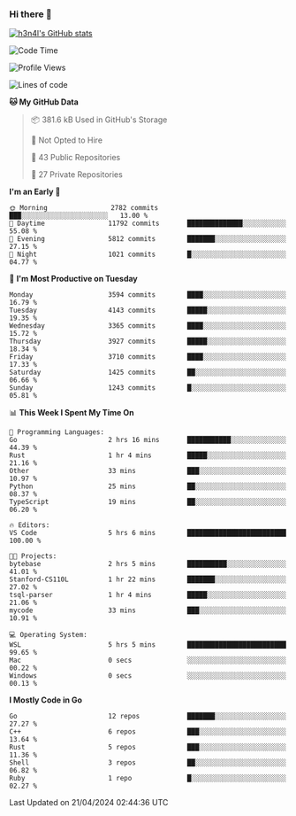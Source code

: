 ### Hi there 👋

[![h3n4l's GitHub stats](https://github-readme-stats.vercel.app/api?username=h3n4l&count_private=true&show_icons=true&theme=radical)](https://github.com/h3n4l/github-readme-stats)

<!--START_SECTION:waka-->
![Code Time](http://img.shields.io/badge/Code%20Time-1%2C865%20hrs%2035%20mins-blue)

![Profile Views](http://img.shields.io/badge/Profile%20Views-0-blue)

![Lines of code](https://img.shields.io/badge/From%20Hello%20World%20I%27ve%20Written-7.1%20million%20lines%20of%20code-blue)

**🐱 My GitHub Data** 

> 📦 381.6 kB Used in GitHub's Storage 
 > 
> 🚫 Not Opted to Hire
 > 
> 📜 43 Public Repositories 
 > 
> 🔑 27 Private Repositories 
 > 
**I'm an Early 🐤** 

```text
🌞 Morning                2782 commits        ███░░░░░░░░░░░░░░░░░░░░░░   13.00 % 
🌆 Daytime                11792 commits       ██████████████░░░░░░░░░░░   55.08 % 
🌃 Evening                5812 commits        ███████░░░░░░░░░░░░░░░░░░   27.15 % 
🌙 Night                  1021 commits        █░░░░░░░░░░░░░░░░░░░░░░░░   04.77 % 
```
📅 **I'm Most Productive on Tuesday** 

```text
Monday                   3594 commits        ████░░░░░░░░░░░░░░░░░░░░░   16.79 % 
Tuesday                  4143 commits        █████░░░░░░░░░░░░░░░░░░░░   19.35 % 
Wednesday                3365 commits        ████░░░░░░░░░░░░░░░░░░░░░   15.72 % 
Thursday                 3927 commits        █████░░░░░░░░░░░░░░░░░░░░   18.34 % 
Friday                   3710 commits        ████░░░░░░░░░░░░░░░░░░░░░   17.33 % 
Saturday                 1425 commits        ██░░░░░░░░░░░░░░░░░░░░░░░   06.66 % 
Sunday                   1243 commits        █░░░░░░░░░░░░░░░░░░░░░░░░   05.81 % 
```


📊 **This Week I Spent My Time On** 

```text
💬 Programming Languages: 
Go                       2 hrs 16 mins       ███████████░░░░░░░░░░░░░░   44.39 % 
Rust                     1 hr 4 mins         █████░░░░░░░░░░░░░░░░░░░░   21.16 % 
Other                    33 mins             ███░░░░░░░░░░░░░░░░░░░░░░   10.97 % 
Python                   25 mins             ██░░░░░░░░░░░░░░░░░░░░░░░   08.37 % 
TypeScript               19 mins             ██░░░░░░░░░░░░░░░░░░░░░░░   06.20 % 

🔥 Editors: 
VS Code                  5 hrs 6 mins        █████████████████████████   100.00 % 

🐱‍💻 Projects: 
bytebase                 2 hrs 5 mins        ██████████░░░░░░░░░░░░░░░   41.01 % 
Stanford-CS110L          1 hr 22 mins        ███████░░░░░░░░░░░░░░░░░░   27.02 % 
tsql-parser              1 hr 4 mins         █████░░░░░░░░░░░░░░░░░░░░   21.06 % 
mycode                   33 mins             ███░░░░░░░░░░░░░░░░░░░░░░   10.91 % 

💻 Operating System: 
WSL                      5 hrs 5 mins        █████████████████████████   99.65 % 
Mac                      0 secs              ░░░░░░░░░░░░░░░░░░░░░░░░░   00.22 % 
Windows                  0 secs              ░░░░░░░░░░░░░░░░░░░░░░░░░   00.13 % 
```

**I Mostly Code in Go** 

```text
Go                       12 repos            ███████░░░░░░░░░░░░░░░░░░   27.27 % 
C++                      6 repos             ███░░░░░░░░░░░░░░░░░░░░░░   13.64 % 
Rust                     5 repos             ███░░░░░░░░░░░░░░░░░░░░░░   11.36 % 
Shell                    3 repos             ██░░░░░░░░░░░░░░░░░░░░░░░   06.82 % 
Ruby                     1 repo              █░░░░░░░░░░░░░░░░░░░░░░░░   02.27 % 
```




 Last Updated on 21/04/2024 02:44:36 UTC
<!--END_SECTION:waka-->

